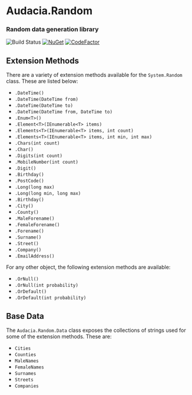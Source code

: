 # Audacia.Random
### Random data generation library

![Build Status](https://dev.azure.com/audacia/Audacia/_apis/build/status/Audacia.Random?branchName=master)
[![NuGet](https://img.shields.io/nuget/v/Audacia.Random.svg)](https://www.nuget.org/packages/Audacia.Random)
[![CodeFactor](https://www.codefactor.io/repository/github/audaciaconsulting/audacia.random/badge)](https://www.codefactor.io/repository/github/audaciaconsulting/audacia.random)

## Extension Methods

There are a variety of extension methods available for the `System.Random` class. These are listed below:
- `.DateTime()`
- `.DateTime(DateTime from)`
- `.DateTime(DateTime to)`
- `.DateTime(DateTime from, DateTime to)`
- `.Enum<T>()`
- `.Element<T>(IEnumerable<T> items)`
- `.Elements<T>(IEnumerable<T> items, int count)`
- `.Elements<T>(IEnumerable<T> items, int min, int max)`
- `.Chars(int count)`
- `.Char()`
- `.Digits(int count)`
- `.MobileNumber(int count)`
- `.Digit()`
- `.Birthday()`
- `.PostCode()`
- `.Long(long max)`
- `.Long(long min, long max)`
- `.Birthday()`
- `.City()`
- `.County()`
- `.MaleForename()`
- `.FemaleForename()`
- `.Forename()`
- `.Surname()`
- `.Street()`
- `.Company()`
- `.EmailAddress()`

For any other object, the following extension methods are available:
- `.OrNull()`
- `.OrNull(int probability)`
- `.OrDefault()`
- `.OrDefault(int probability)`

## Base Data
The `Audacia.Random.Data` class exposes the collections of strings used for some of the extension methods. These are:
- `Cities`
- `Counties`
- `MaleNames`
- `FemaleNames`
- `Surnames`
- `Streets`
- `Companies`
